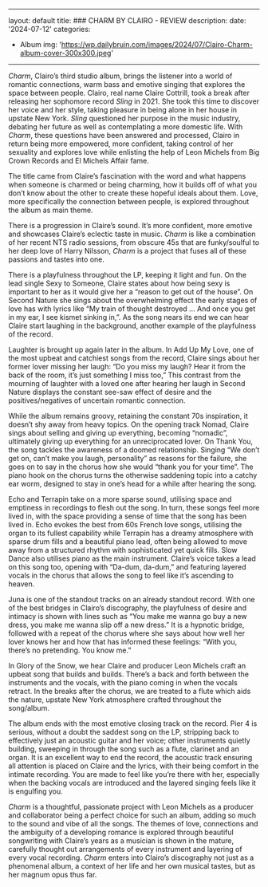 ﻿
---
layout: default
title: ### CHARM BY CLAIRO - REVIEW
description:
date: '2024-07-12'
categories:
  - Album
img: 'https://wp.dailybruin.com/images/2024/07/Clairo-Charm-album-cover-300x300.jpeg'
---





_Charm_, Clairo’s third studio album, brings the listener into a world of romantic connections, warm bass and emotive singing that explores the space between people. Clairo, real name Claire Cottrill, took a break after releasing her sophomore record _Sling_ in 2021. She took this time to discover her voice and her style, taking pleasure in being alone in her house in upstate New York. _Sling_ questioned her purpose in the music industry, debating her future as well as contemplating a more domestic life. With _Charm_, these questions have been answered and processed, Clairo in return being more empowered, more confident, taking control of her sexuality and explores love while enlisting the help of Leon Michels from Big Crown Records and El Michels Affair fame.

  

The title came from Claire’s fascination with the word and what happens when someone is charmed or being charming, how it builds off of what you don’t know about the other to create these hopeful ideals about them. Love, more specifically the connection between people, is explored throughout the album as main theme.

  

There is a progression in Claire’s sound. It’s more confident, more emotive and showcases Claire’s eclectic taste in music. _Charm_ is like a combination of her recent NTS radio sessions, from obscure 45s that are funky/soulful to her deep love of Harry Nilsson, _Charm_ is a project that fuses all of these passions and tastes into one.

  

There is a playfulness throughout the LP, keeping it light and fun. On the lead single Sexy to Someone, Claire states about how being sexy is important to her as it would give her a “reason to get out of the house”. On Second Nature she sings about the overwhelming effect the early stages of love has with lyrics like “My train of thought destroyed … And once you get in my ear, I see kismet sinking in,”. As the song nears its end we can hear Claire start laughing in the background, another example of the playfulness of the record.

  

Laughter is brought up again later in the album. In Add Up My Love, one of the most upbeat and catchiest songs from the record, Claire sings about her former lover missing her laugh: “Do you miss my laugh? Hear it from the back of the room, it’s just something I miss too,” This contrast from the mourning of laughter with a loved one after hearing her laugh in Second Nature displays the constant see-saw effect of desire and the positives/negatives of uncertain romantic connection.

  

While the album remains groovy, retaining the constant 70s inspiration, it doesn’t shy away from heavy topics. On the opening track Nomad, Claire sings about selling and giving up everything, becoming “nomadic”, ultimately giving up everything for an unreciprocated lover. On Thank You, the song tackles the awareness of a doomed relationship. Singing “We don’t get on, can’t make you laugh, personality” as reasons for the failure, she goes on to say in the chorus how she would “thank you for your time”. The piano hook on the chorus turns the otherwise saddening topic into a catchy ear worm, designed to stay in one’s head for a while after hearing the song.

  

Echo and Terrapin take on a more sparse sound, utilising space and emptiness in recordings to flesh out the song. In turn, these songs feel more lived in, with the space providing a sense of time that the song has been lived in. Echo evokes the best from 60s French love songs, utilising the organ to its fullest capability while Terrapin has a dreamy atmosphere with sparse drum fills and a beautiful piano lead, often being allowed to move away from a structured rhythm with sophisticated yet quick fills. Slow Dance also utilises piano as the main instrument. Claire’s voice takes a lead on this song too, opening with “Da-dum, da-dum,” and featuring layered vocals in the chorus that allows the song to feel like it’s ascending to heaven.

  

Juna is one of the standout tracks on an already standout record. With one of the best bridges in Clairo’s discography, the playfulness of desire and intimacy is shown with lines such as “You make me wanna go buy a new dress, you make me wanna slip off a new dress.” It is a hypnotic bridge, followed with a repeat of the chorus where she says about how well her lover knows her and how that has informed these feelings: “With you, there’s no pretending. You know me.”

  

In Glory of the Snow, we hear Claire and producer Leon Michels craft an upbeat song that builds and builds. There’s a back and forth between the instruments and the vocals, with the piano coming in when the vocals retract. In the breaks after the chorus, we are treated to a flute which aids the nature, upstate New York atmosphere crafted throughout the song/album.

  

The album ends with the most emotive closing track on the record. Pier 4 is serious, without a doubt the saddest song on the LP, stripping back to effectively just an acoustic guitar and her voice; other instruments quietly building, sweeping in through the song such as a flute, clarinet and an organ. It is an excellent way to end the record, the acoustic track ensuring all attention is placed on Claire and the lyrics, with their being comfort in the intimate recording. You are made to feel like you’re there with her, especially when the backing vocals are introduced and the layered singing feels like it is engulfing you.

  

_Charm_ is a thoughtful, passionate project with Leon Michels as a producer and collaborator being a perfect choice for such an album, adding so much to the sound and vibe of all the songs. The themes of love, connections and the ambiguity of a developing romance is explored through beautiful songwriting with Claire’s years as a musician is shown in the mature, carefully thought out arrangements of every instrument and layering of every vocal recording. _Charm_ enters into Clairo’s discography not just as a phenomenal album, a context of her life and her own musical tastes, but as her magnum opus thus far.
